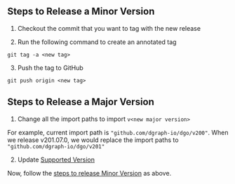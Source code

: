 ## Steps to Release a Minor Version

1. Checkout the commit that you want to tag with the new release

2. Run the following command to create an annotated tag

```
git tag -a <new tag>
```

3. Push the tag to GitHub

```
git push origin <new tag>
```

## Steps to Release a Major Version

1. Change all the import paths to import `v<new major version>`

For example, current import path is `"github.com/dgraph-io/dgo/v200"`.
When we release v201.07.0, we would replace the import paths to `"github.com/dgraph-io/dgo/v201"`

2. Update [Supported Version](https://github.com/dgraph-io/dgo/#supported-versions)

Now, follow the [steps to release Minor Version](#steps-to-release-a-minor-version) as above.
